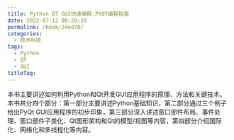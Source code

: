 ```yaml
---
title: Python QT GUI快速编程:PYQT编程指南
date: 2022-07-12 00:20:59
permalink: /book/24ed70/
categories:
  - 技术科技
tags:
  - Python
  - QT
  - GUI
titleTag: 
---
```


本书主要讲述如何利用Python和Qt开发GUI应用程序的原理、方法和关键技术。本书共分四个部分：第一部分主要讲述Python基础知识，第二部分通过三个例子给出PyQt GUI应用程序的初步印象，第三部分深入讲述窗口部件布局、事件处理、窗口部件子类化、Qt图形架构和Qt的模型/视图等内容，第四部分介绍国际化、网络化和多线程化等内容。

<!-- more -->

<BookShelf
album="https://cdn.staticaly.com/gh/jonsam-ng/image-hosting@master/oxygen-space/image.3fbydxqgywy0.png"
:pages="461"
link="https://www.aliyundrive.com/s/EzmshHRhHwv"
douban="https://book.douban.com/subject/26904580/"
author="Mark Summerfield"
publisher="电子工业出版社"
intro="本书主要讲述如何利用Python和Qt开发GUI应用程序的原理、方法和关键技术。本书共分四个部分：第一部分主要讲述Python基础知识，第二部分通过三个例子给出PyQt GUI应用程序的初步印象，第三部分深入讲述窗口部件布局、事件处理、窗口部件子类化、Qt图形架构和Qt的模型/视图等内容，第四部分介绍国际化、网络化和多线程化等内容。"
lang="中文"
/>
